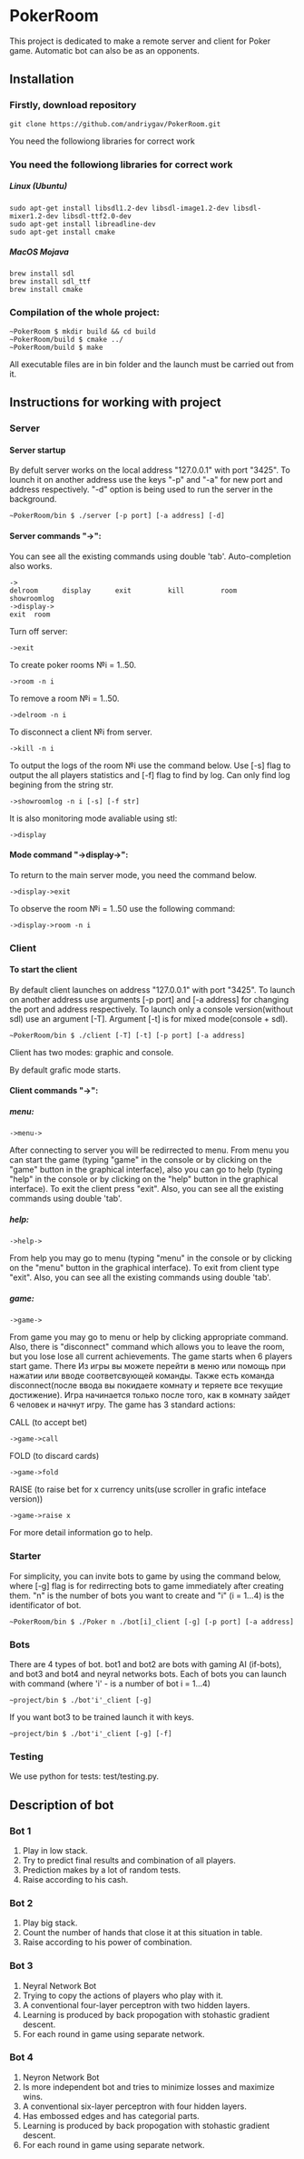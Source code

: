 # PokerRoom

This project is dedicated to make a remote server and client for Poker game. Automatic bot can also be as an opponents.


## Installation

### Firstly, download repository
```
git clone https://github.com/andriygav/PokerRoom.git
```
You need the followiong libraries for correct work
### You need the followiong libraries for correct work
##### Linux (Ubuntu)
```
sudo apt-get install libsdl1.2-dev libsdl-image1.2-dev libsdl-mixer1.2-dev libsdl-ttf2.0-dev
sudo apt-get install libreadline-dev
sudo apt-get install cmake
```

##### MacOS Mojava
```
brew install sdl
brew install sdl_ttf
brew install cmake
```

### Compilation of the whole project:

```
~PokerRoom $ mkdir build && cd build
~PokerRoom/build $ cmake ../
~PokerRoom/build $ make
```
All executable files are in bin folder and the launch must be carried out from it.

## Instructions for working with project

### Server
#### Server startup
By defult server works on the local address "127.0.0.1" with port "3425". To lounch it on another address use the keys "-p" and "-a" for new port and address respectively. "-d" option is being used to run the server in the background.
```
~PokerRoom/bin $ ./server [-p port] [-a address] [-d]
```
#### Server commands "->":
You can see all the existing commands using double 'tab'. Auto-completion also works.
```
->
delroom      display      exit         kill         room         showroomlog
->display->
exit  room

```
Turn off server:
```
->exit
```
To create poker rooms №i = 1..50.
```
->room -n i
```
To remove a room №i = 1..50.
```
->delroom -n i
```
To disconnect a client №i from server.
```
->kill -n i
```
To output the logs of the room №i use the command below. Use [-s] flag to output the all players statistics and [-f] flag to find by log. Can only find log begining from the string str.

```
->showroomlog -n i [-s] [-f str]
```
It is also monitoring mode avaliable using stl:
```
->display
```
#### Mode command "->display->":
To return to the main server mode, you need the command below.
```
->display->exit
```
To observe the room №i = 1..50 use the following command:
```
->display->room -n i
```

### Client
#### To start the client
By default client launches on address "127.0.0.1" with port "3425". To launch on another address use arguments [-p port] and [-a address] for changing the port and address respectively. To launch only a console version(without sdl) use an argument [-T]. Argument [-t] is for mixed mode(console + sdl).

```
~PokerRoom/bin $ ./client [-T] [-t] [-p port] [-a address]
```

Client has two modes: graphic and console.

By default grafic mode starts. 

#### Client commands "->":
##### menu:
```
->menu->
```
After connecting to server you will be redirrected to menu. From menu you can start the game (typing "game" in the console or by clicking on the "game" button in the graphical interface), also you can go to help (typing "help" in the console or by clicking on the "help" button in the graphical interface). To exit the client press "exit". Also, you can see all the existing commands using double 'tab'.

##### help:
```
->help->
```

From help you may go to menu (typing "menu" in the console or by clicking on the "menu" button in the graphical interface).
To exit from client type "exit". Also, you can see all the existing commands using double 'tab'.
##### game:
```
->game->
```
From game you may go to menu or help by clicking appropriate command. Also, there is "disconnect" command which allows you to leave the room, but you lose lose all current achievements.
The game starts when 6 players start game.
There 
Из игры вы можете перейти в меню или помощь при нажатии или вводе соответсвующей команды. Также есть команда disconnect(после ввода вы покидаете комнату и теряете все текущие достижение).
Игра начинается только после того, как в комнату зайдет 6 человек и начнут игру.
The game has 3 standard actions:

CALL (to accept bet)
```
->game->call
```
FOLD (to discard cards)
```
->game->fold
```
RAISE (to raise bet for x currency units(use scroller in grafic inteface version))
```
->game->raise x
```
For more detail information go to help.

### Starter
For simplicity, you can invite bots to game by using the command below, where [-g] flag is for redirrecting bots to game immediately after creating them. "n" is the number of bots you want to create and "i" (i = 1...4) is the identificator of bot.
```
~PokerRoom/bin $ ./Poker n ./bot[i]_client [-g] [-p port] [-a address]
```
### Bots
There are 4 types of bot. bot1 and bot2 are bots with gaming AI (if-bots), and bot3 and bot4 and neyral networks bots.
Each of bots you can launch with command (where 'i' - is a number of bot i = 1...4)
```
~project/bin $ ./bot'i'_client [-g]
``` 
If you want bot3 to be trained launch it with keys.
```
~project/bin $ ./bot'i'_client [-g] [-f]
``` 

### Testing
We use python for tests: test/testing.py.

## Description of bot
### Bot 1
1. Play in low stack.
2. Try to predict final results and combination of all players.
3. Prediction makes by a lot of random tests.
4. Raise according to his cash.
### Bot 2
1. Play big stack.
2. Count the number of hands that close it at this situation in table.
3. Raise according to his power of combination.
### Bot 3
1. Neyral Network Bot
2. Trying to сopy the actions of players who play with it. 
3. A conventional four-layer perceptron with two hidden layers.
4. Learning is produced by back propogation with stohastic gradient descent.
5. For each round in game using separate network.
### Bot 4
1. Neyron Network Bot
2. Is more independent bot and tries to minimize losses and maximize wins.
3. A conventional six-layer perceptron with four hidden layers.
4. Has embossed edges and has categorial parts.
5. Learning is produced by back propogation with stohastic gradient descent.
6. For each round in game using separate network.



